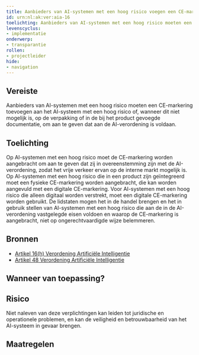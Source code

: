 ```yaml
---
title: Aanbieders van AI-systemen met een hoog risico voegen een CE-markering toe aan het AI-systeem
id: urn:nl:ak:ver:aia-16
toelichting: Aanbieders van AI-systemen met een hoog risico moeten een CE-markering toevoegen aan het AI-systeem met een hoog risico of, wanneer dit niet mogelijk is, op de verpakking of in de bij het product gevoegde documentatie, om aan te geven dat aan de AI-verordening is voldaan.
levenscyclus:
- implementatie
onderwerp:
- transparantie
rollen:
- projectleider
hide:
- navigation
---
```


<!-- tags -->
## Vereiste

Aanbieders van AI-systemen met een hoog risico moeten een CE-markering toevoegen aan het AI-systeem met een hoog risico of, wanneer dit niet mogelijk is, op de verpakking of in de bij het product gevoegde documentatie, om aan te geven dat aan de AI-verordening is voldaan.

## Toelichting

Op AI-systemen met een hoog risico moet de CE-markering worden aangebracht om aan te geven dat zij in overeenstemming zijn met de AI-verordening, zodat het vrije verkeer ervan op de interne markt mogelijk is.
Op AI-systemen met een hoog risico die in een product zijn geïntegreerd moet een fysieke CE-markering worden aangebracht, die kan worden
aangevuld met een digitale CE-markering.
Voor AI-systemen met een hoog risico die alleen digitaal worden verstrekt, moet een digitale CE-markering worden gebruikt.
De lidstaten mogen het in de handel brengen en het in gebruik stellen van AI-systemen met een hoog risico die aan de in de AI-verordening vastgelegde eisen voldoen en waarop de CE-markering is aangebracht, niet op ongerechtvaardigde wijze belemmeren.

## Bronnen

- [Artikel 16(h) Verordening Artificiële Intelligentie](https://eur-lex.europa.eu/legal-content/NL/TXT/HTML/?uri=OJ:L_202401689#d1e3823-1-1)
- [Artikel 48 Verordening Artificiële Intelligentie](https://eur-lex.europa.eu/legal-content/NL/TXT/HTML/?uri=OJ:L_202401689#d1e5327-1-1)

## Wanneer van toepassing?


## Risico
Niet naleven van deze verplichtingen kan leiden tot juridische en operationele problemen, en kan de veiligheid en betrouwbaarheid van het AI-systeem in gevaar brengen.

## Maatregelen

<!-- list_maatregelen vereiste/aia-16-ce-markering no-search no-onderwerp no-rol no-levenscyclus -->
